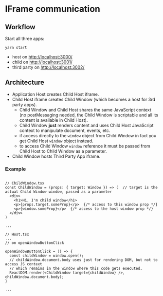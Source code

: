 # IFrame communication

## Workflow

Start all three apps:

```sh
yarn start
```

* host on [http://localhost:3000/](http://localhost:3000/)
* child on [http://localhost:3001/](http://localhost:3001/)
* third party on [http://localhost:3002/](http://localhost:3002/)

## Architecture

* Application Host creates Child Host iframe.
* Child Host iframe creates Child Window (which becomes a host for 3rd party apps).
  * Child Window and Child Host shares the same JavaScript context (no postMessaging needed, the Child Window is scriptable and all its content is available in Child Host).
  * Child Window **just** renders content and uses Child Host JavaScript context to manipulate document, events, etc.
  * if access directly to the `window` object from Child Window in fact you get Child Host `window` object instead.
  * to access Child Window `window` reference it must be passed from Child Host to Child Window as a parameter.
* Child Window hosts Third Party App iframe.

### Example

```tsx

// ChildWindow.tsx
const ChildWindow = (props: { target: Window }) => (  // target is the actual Child Window window, passed as a parameter
  <div>
    <h1>Hi, I'm child window</h1>
    <p>{props.target.someProp}</p>  {/* access to this window prop */}
    <p>{window.someProp}</p>  {/* access to the host window prop */}
  </div>
)

...

// Host.tsx
...
// on openWindowButtonClick

openWindowButtonClick = () => {
  const childWindow = window.open();
  // childWindow.document.body uses just for rendering DOM, but not to access JS context
  // which remains in the window where this code gets executed.
  ReactDOM.render(<ChildWindow target={childWindow} />, childWindow.document.body);
}

...

```
